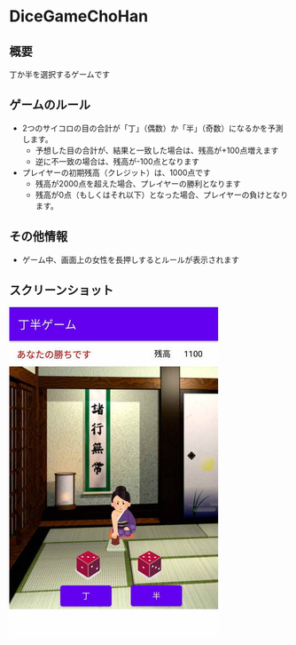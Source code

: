 # DiceGameChoHan

## 概要
丁か半を選択するゲームです

## ゲームのルール
* 2つのサイコロの目の合計が「丁」（偶数）か「半」（奇数）になるかを予測します。
  * 予想した目の合計が、結果と一致した場合は、残高が+100点増えます
  * 逆に不一致の場合は、残高が-100点となります 
* プレイヤーの初期残高（クレジット）は、1000点です
  * 残高が2000点を超えた場合、プレイヤーの勝利となります
  * 残高が0点（もしくはそれ以下）となった場合、プレイヤーの負けとなります。
   
## その他情報
* ゲーム中、画面上の女性を長押しするとルールが表示されます

## スクリーンショット
![プレイ画面](./screenshots/dicegame_playshot.jpg)